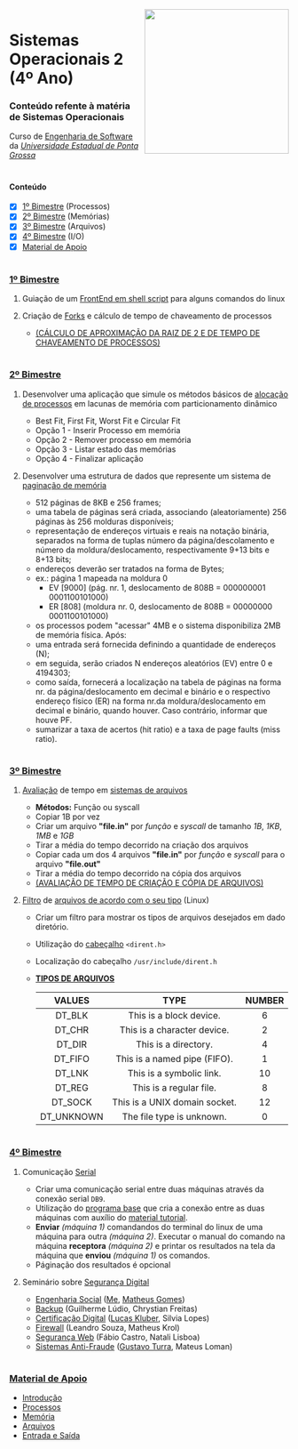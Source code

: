 <img align="right" width="260" height="260" src="https://upload.wikimedia.org/wikipedia/commons/3/35/Tux.svg">

# Sistemas Operacionais 2 (4º Ano)

### Conteúdo refente à matéria de Sistemas Operacionais
Curso de [Engenharia de Software](http://www.uepg.br/catalogo/cursos/2016/bachareleminformatica.pdf) da *[Universidade Estadual de Ponta Grossa](https://portal.uepg.br/)*

#

#### Conteúdo 
- [x] [1º Bimestre](#1º-bimestre) (Processos)
- [x] [2º Bimestre](#2º-bimestre) (Memórias)
- [x] [3º Bimestre](#3º-bimestre) (Arquivos)
- [x] [4º Bimestre](#4º-bimestre) (I/O)
- [x] [Material de Apoio](#material-de-apoio)
 
# 

### [1º Bimestre](https://github.com/eduschadesoares/sistemasOperacionais/tree/master/1%C2%BA%20Bimestre)
1) Guiação de um [FrontEnd em shell script](https://github.com/eduschadesoares/sistemasOperacionais/blob/master/1%C2%BA%20Bimestre/Trabalho%20Script/Trabalho_Script) para alguns comandos do linux


2) Criação de [Forks](https://github.com/eduschadesoares/sistemasOperacionais/blob/master/1%C2%BA%20Bimestre/Trabalho%20Fork/Trabalho_Fork.cpp) e cálculo de tempo de chaveamento de processos
   * [(CÁLCULO DE APROXIMAÇÃO DA RAIZ DE 2 E DE TEMPO DE CHAVEAMENTO DE PROCESSOS)](https://github.com/eduschadesoares/sistemasOperacionais/blob/master/1%C2%BA%20Bimestre/Trabalho%20Fork/Trabalho%20SO%20-%201%C2%BA%20Bimestre%20-%20Processos.pdf)

# 

### [2º Bimestre](https://github.com/eduschadesoares/sistemasOperacionais/tree/master/2%C2%BA%20Bimestre)
1) Desenvolver uma aplicação que simule os métodos básicos de [alocação de processos](https://github.com/eduschadesoares/sistemasOperacionais/tree/master/2%C2%BA%20Bimestre/Dynamic%20process%20allocator%20simulator) em lacunas de memória com particionamento dinâmico
   * Best Fit, First Fit, Worst Fit e Circular Fit  
   * Opção 1 - Inserir Processo em memória
   * Opção 2 - Remover processo em memória
   * Opção 3 - Listar estado das memórias
   * Opção 4 - Finalizar aplicação
   
   
2) Desenvolver uma estrutura de dados que represente um sistema de [paginação de memória](https://github.com/eduschadesoares/sistemasOperacionais/tree/master/2%C2%BA%20Bimestre/Pagina%C3%A7%C3%A3o)
   - 512 páginas de 8KB e 256 frames;
   - uma tabela de páginas será criada, associando (aleatoriamente) 256 páginas às 256 molduras disponíveis;
   - representação de endereços virtuais e reais na notação binária, separados na forma de tuplas número da página/descolamento e número da moldura/deslocamento, respectivamente 9+13 bits e 8+13 bits;
   - endereços deverão ser tratados na forma de Bytes;
   - ex.: página 1 mapeada na moldura 0
     - EV [9000] (pág. nr. 1, deslocamento de 808B = 000000001 0001100101000)
     - ER [808] (moldura nr. 0, deslocamento de 808B = 00000000 0001100101000)
   - os processos podem "acessar" 4MB e o sistema disponibiliza 2MB de memória física.
Após:
   - uma entrada será fornecida definindo a quantidade de endereços (N);
   - em seguida, serão criados N endereços aleatórios (EV) entre 0 e 4194303;
   - como saída, fornecerá a localização na tabela de páginas na forma nr. da página/deslocamento em decimal e binário e o respectivo endereço físico (ER) na forma nr.da moldura/deslocamento em decimal e binário, quando houver. Caso contrário, informar que houve PF.
   - sumarizar a taxa de acertos (hit ratio) e a taxa de page faults (miss ratio).
  
# 

### [3º Bimestre](https://github.com/eduschadesoares/sistemasOperacionais/tree/master/3%C2%BA%20Bimestre)
1) [Avaliação](https://github.com/eduschadesoares/sistemasOperacionais/blob/master/3%C2%BA%20Bimestre/Cria%C3%A7%C3%A3o%20e%20C%C3%B3pias%20de%20Arquivos/Trabalho%20SO%20-%203%C2%BA%20Bimestre%20-%20Arquivos.pdf) de tempo em [sistemas de arquivos](https://github.com/eduschadesoares/sistemasOperacionais/blob/master/3%C2%BA%20Bimestre/Cria%C3%A7%C3%A3o%20e%20C%C3%B3pias%20de%20Arquivos/copiar.cpp)

   - **Métodos:** Função ou syscall
   - Copiar 1B por vez
   - Criar um arquivo **"file.in"** por *função* e *syscall* de tamanho *1B*, *1KB*, *1MB* e *1GB*
   - Tirar a média do tempo decorrido na criação dos arquivos
   - Copiar cada um dos 4 arquivos **"file.in"** por *função* e *syscall* para o arquivo **"file.out"**
   - Tirar a média do tempo decorrido na cópia dos arquivos
   - [(AVALIAÇÃO DE TEMPO DE CRIAÇÃO E CÓPIA DE ARQUIVOS)](https://github.com/eduschadesoares/sistemasOperacionais/blob/master/3%C2%BA%20Bimestre/Cria%C3%A7%C3%A3o%20e%20C%C3%B3pias%20de%20Arquivos/Trabalho%20SO%20-%203%C2%BA%20Bimestre%20-%20Arquivos.pdf)


2) [Filtro](https://github.com/eduschadesoares/sistemasOperacionais/blob/master/3%C2%BA%20Bimestre/Tipos%20de%20Arquivos%20Linux/FilesType.cpp) de [arquivos de acordo com o seu tipo](https://github.com/eduschadesoares/sistemasOperacionais/tree/master/3%C2%BA%20Bimestre/Tipos%20de%20Arquivos%20Linux) (Linux)

    - Criar um filtro para mostrar os tipos de arquivos desejados em dado diretório.
    - Utilização do [cabeçalho](https://www.gnu.org/software/libc/manual/html_node/Directory-Entries.html) ```<dirent.h>```
    - Localização do cabeçalho ```/usr/include/dirent.h```
    
    - [**TIPOS DE ARQUIVOS**](https://www.systutorials.com/docs/linux/man/2-getdents/)
    
      | VALUES  | TYPE | NUMBER |
      | :---: | :---: | :---: |
      | DT_BLK | This is a block device. | 6 |
      | DT_CHR | This is a character device. | 2 |
      | DT_DIR | This is a directory. | 4 |
      | DT_FIFO | This is a named pipe (FIFO). | 1 |
      | DT_LNK | This is a symbolic link. | 10 |
      | DT_REG | This is a regular file. | 8 |
      | DT_SOCK | This is a UNIX domain socket. | 12 |
      | DT_UNKNOWN | The file type is unknown. | 0 |
    
# 

### [4º Bimestre](https://github.com/eduschadesoares/sistemasOperacionais/tree/master/4%C2%BA%20Bimestre)
1) Comunicação [Serial](https://github.com/eduschadesoares/sistemasOperacionais/blob/master/4%C2%BA%20Bimestre/IO%20-%20Serial/serial.c)

    - Criar uma comunicação serial entre duas máquinas através da conexão serial ```DB9```.
    - Utilização do [programa base](https://github.com/eduschadesoares/sistemasOperacionais/blob/master/4%C2%BA%20Bimestre/IO%20-%20Serial/io-serial(base).c) que cria a conexão entre as duas máquinas com auxílio do [material tutorial](https://github.com/eduschadesoares/sistemasOperacionais/blob/master/4%C2%BA%20Bimestre/IO%20-%20Serial/serial.pdf).
    - **Enviar** *(máquina 1)* comandandos do terminal do linux de uma máquina para outra *(máquina 2)*. Executar o manual do comando na máquina **receptora** *(máquina 2)* e printar os resultados na tela da máquina que **enviou** *(máquina 1)* os comandos.
    - Páginação dos resultados é opcional

2) Seminário sobre [Segurança Digital](https://github.com/eduschadesoares/sistemasOperacionais/tree/master/4%C2%BA%20Bimestre/Semin%C3%A1rio%20Seguran%C3%A7a%20Digital)
    - [Engenharia Social](https://github.com/eduschadesoares/sistemasOperacionais/blob/master/4%C2%BA%20Bimestre/Semin%C3%A1rio%20Seguran%C3%A7a%20Digital/Engenharia%20Social%20-%20Eduardo%20Soares%20e%20Matheus%20Gomes.pdf) ([Me](https://github.com/eduschadesoares), [Matheus Gomes](https://github.com/gomesmat))
    - [Backup](https://github.com/eduschadesoares/sistemasOperacionais/blob/master/4%C2%BA%20Bimestre/Semin%C3%A1rio%20Seguran%C3%A7a%20Digital/Backup%20-%20Guilherme%20L%C3%BAdio%20e%20Chrystian%20Freitas.pdf) (Guilherme Lúdio, Chrystian Freitas)
    - [Certificação Digital](https://github.com/eduschadesoares/sistemasOperacionais/blob/master/4%C2%BA%20Bimestre/Semin%C3%A1rio%20Seguran%C3%A7a%20Digital/Certifica%C3%A7%C3%A3o%20Digital%20-%20Lucas%20Kluber%20e%20Silvia%20Lopes.pdf) ([Lucas Kluber](https://github.com/klubas), Silvia Lopes)
    - [Firewall](https://github.com/eduschadesoares/sistemasOperacionais/blob/master/4%C2%BA%20Bimestre/Semin%C3%A1rio%20Seguran%C3%A7a%20Digital/Firewall%20-%20Leandro%20Souza%20e%20Matheus%20Krol.pdf) (Leandro Souza, Matheus Krol)
    - [Segurança Web](https://github.com/eduschadesoares/sistemasOperacionais/blob/master/4%C2%BA%20Bimestre/Semin%C3%A1rio%20Seguran%C3%A7a%20Digital/Seguran%C3%A7a%20Web%20-%20F%C3%A1bio%20Castro%20e%20Natali%20Lisboa.pdf) (Fábio Castro, Natali Lisboa)
    - [Sistemas Anti-Fraude](https://github.com/eduschadesoares/sistemasOperacionais/blob/master/4%C2%BA%20Bimestre/Semin%C3%A1rio%20Seguran%C3%A7a%20Digital/Sistemas%20Anti-Fraude%20-%20Gustavo%20Turra%20e%20Mateus%20Loman.pdf) ([Gustavo Turra](https://github.com/gustavo-tp), Mateus Loman)

#

### [Material de Apoio](https://github.com/eduschadesoares/sistemasOperacionais/tree/master/Material%20de%20Apoio)
- [Introdução](https://github.com/eduschadesoares/sistemasOperacionais/blob/master/Material%20de%20Apoio/1%20-%20Introdu%C3%A7%C3%A3o.pdf)
- [Processos](https://github.com/eduschadesoares/sistemasOperacionais/blob/master/Material%20de%20Apoio/2%20-%20Processos.pdf)
- [Memória](https://github.com/eduschadesoares/sistemasOperacionais/blob/master/Material%20de%20Apoio/3%20-%20Mem%C3%B3ria.pdf)
- [Arquivos](https://github.com/eduschadesoares/sistemasOperacionais/blob/master/Material%20de%20Apoio/4%20-%20Arquivos.pdf)
- [Entrada e Saída](https://github.com/eduschadesoares/sistemasOperacionais/blob/master/Material%20de%20Apoio/5%20-%20Entrada%20e%20Sa%C3%ADda.pdf)
